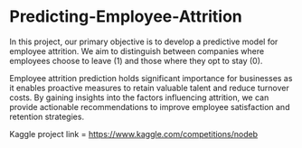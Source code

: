 # Predicting-Employee-Attrition
In this project, our primary objective is to develop a predictive model for employee attrition. We aim to distinguish between companies where employees choose to leave (1) and those where they opt to stay (0).

Employee attrition prediction holds significant importance for businesses as it enables proactive measures to retain valuable talent and reduce turnover costs. By gaining insights into the factors influencing attrition, we can provide actionable recommendations to improve employee satisfaction and retention strategies.

Kaggle project link = https://www.kaggle.com/competitions/nodeb
